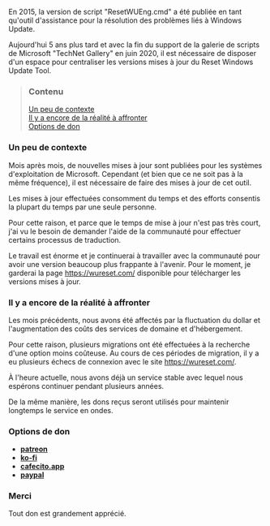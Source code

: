 En 2015, la version de script "ResetWUEng.cmd" a été publiée en tant qu'outil d'assistance pour la résolution des problèmes liés à Windows Update.

Aujourd'hui 5 ans plus tard et avec la fin du support de la galerie de scripts de Microsoft "TechNet Gallery" en juin 2020, il est nécessaire de disposer d'un espace pour centraliser les versions mises à jour du Reset Windows Update Tool.


> ### Contenu
>
> [Un peu de contexte](#un-peu-de-contexte) <br />
> [Il y a encore de la réalité à affronter](#il-y-a-encore-de-la-réalité-à-affronter) <br />
> [Options de don](#options-de-don)


### Un peu de contexte

Mois après mois, de nouvelles mises à jour sont publiées pour les systèmes d'exploitation de Microsoft. Cependant (et bien que ce ne soit pas à la même fréquence), il est nécessaire de faire des mises à jour de cet outil.

Les mises à jour effectuées consomment du temps et des efforts consentis la plupart du temps par une seule personne.

Pour cette raison, et parce que le temps de mise à jour n'est pas très court, j'ai vu le besoin de demander l'aide de la communauté pour effectuer certains processus de traduction.

Le travail est énorme et je continuerai à travailler avec la communauté pour avoir une version beaucoup plus frappante à l'avenir. Pour le moment, je garderai la page https://wureset.com/ disponible pour télécharger les versions mises à jour.


### Il y a encore de la réalité à affronter

Les mois précédents, nous avons été affectés par la fluctuation du dollar et l'augmentation des coûts des services de domaine et d'hébergement.

Pour cette raison, plusieurs migrations ont été effectuées à la recherche d'une option moins coûteuse. Au cours de ces périodes de migration, il y a eu plusieurs échecs de connexion avec le site https://wureset.com/.

À l'heure actuelle, nous avons déjà un service stable avec lequel nous espérons continuer pendant plusieurs années.

De la même manière, les dons reçus seront utilisés pour maintenir longtemps le service en ondes.


### Options de don

- [**patreon**](https://www.patreon.com/imgil)
- [**ko-fi**](https://ko-fi.com/imgil)
- [**cafecito.app**](https://cafecito.app/imgil)
- [**paypal**](https://paypal.me/ManuelFGil)


### Merci

Tout don est grandement apprécié.


